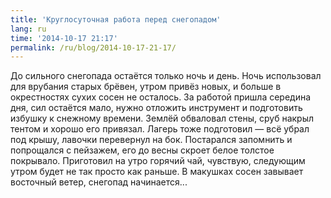 ```yaml
---
title: 'Круглосуточная работа перед снегопадом'
lang: ru
time: '2014-10-17 21:17'
permalink: /ru/blog/2014-10-17-21-17/
---
```


До сильного снегопада остаётся только ночь и день. Ночь использовал для врубания старых брёвен, утром привёз новых, и больше в окрестностях сухих сосен не осталось. За работой пришла середина дня, сил остаётся мало, нужно отложить инструмент и подготовить избушку к снежному времени. Землёй обваловал стены, сруб накрыл тентом и хорошо его привязал. Лагерь тоже подготовил — всё убрал под крышу, лавочки перевернул на бок. Постарался запомнить и попрощался с пейзажем, его до весны скроет белое толстое покрывало. Приготовил на утро горячий чай, чувствую, следующим утром будет не так просто как раньше. В макушках сосен завывает восточный ветер, снегопад начинается...

